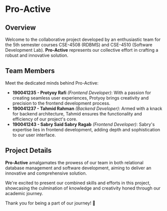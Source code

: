 # Pro-Active

## Overview
Welcome to the collaborative project developed by an enthusiastic team for the 5th semester courses CSE-4508 (RDBMS) and CSE-4510 (Software Development Lab). **Pro-Active** represents our collective effort in crafting a robust and innovative solution.

## Team Members
Meet the dedicated minds behind Pro-Active:
- **190041235 - Protyoy Rafi** *(Frontend Developer)*: With a passion for creating seamless user experiences, Protyoy brings creativity and precision to the frontend development process.
- **190041237 - Tahmid Rahman** *(Backend Developer)*: Armed with a knack for backend architecture, Tahmid ensures the functionality and efficiency of our project's core.
- **190041243 - Sabry Said Sabry Ragab** *(Frontend Developer)*: Sabry's expertise lies in frontend development, adding depth and sophistication to our user interface.

## Project Details
**Pro-Active** amalgamates the prowess of our team in both relational database management and software development, aiming to deliver an innovative and comprehensive solution.

We're excited to present our combined skills and efforts in this project, showcasing the culmination of knowledge and creativity honed through our academic journey.

Thank you for being a part of our journey! 🚀
